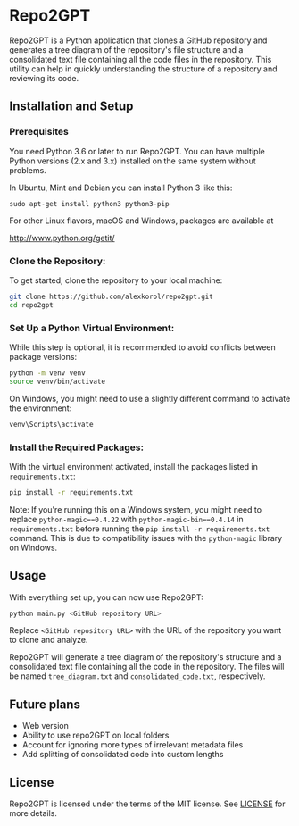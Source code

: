 # Repo2GPT
Repo2GPT is a Python application that clones a GitHub repository and generates a tree diagram of the repository's file structure and a consolidated text file containing all the code files in the repository. This utility can help in quickly understanding the structure of a repository and reviewing its code. 

## Installation and Setup

### Prerequisites
You need Python 3.6 or later to run Repo2GPT. You can have multiple Python versions (2.x and 3.x) installed on the same system without problems.

In Ubuntu, Mint and Debian you can install Python 3 like this:

~~~
sudo apt-get install python3 python3-pip
~~~

For other Linux flavors, macOS and Windows, packages are available at

http://www.python.org/getit/

### Clone the Repository:

To get started, clone the repository to your local machine:

~~~bash
git clone https://github.com/alexkorol/repo2gpt.git
cd repo2gpt
~~~

### Set Up a Python Virtual Environment:

While this step is optional, it is recommended to avoid conflicts between package versions:

~~~bash
python -m venv venv
source venv/bin/activate
~~~

On Windows, you might need to use a slightly different command to activate the environment:

~~~bash
venv\Scripts\activate
~~~

### Install the Required Packages:

With the virtual environment activated, install the packages listed in `requirements.txt`:

~~~bash
pip install -r requirements.txt
~~~

Note: If you're running this on a Windows system, you might need to replace `python-magic==0.4.22` with `python-magic-bin==0.4.14` in `requirements.txt` before running the `pip install -r requirements.txt` command. This is due to compatibility issues with the `python-magic` library on Windows.

## Usage

With everything set up, you can now use Repo2GPT:

~~~bash
python main.py <GitHub repository URL>
~~~

Replace `<GitHub repository URL>` with the URL of the repository you want to clone and analyze. 

Repo2GPT will generate a tree diagram of the repository's structure and a consolidated text file containing all the code in the repository. The files will be named `tree_diagram.txt` and `consolidated_code.txt`, respectively.


## Future plans

* Web version
* Ability to use repo2GPT on local folders
* Account for ignoring more types of irrelevant metadata files
* Add splitting of consolidated code into custom lengths

## License

Repo2GPT is licensed under the terms of the MIT license. See [LICENSE](LICENSE) for more details.


